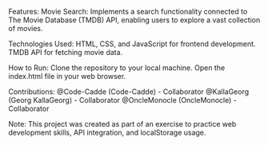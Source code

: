 Features:
Movie Search: Implements a search functionality connected to The Movie Database (TMDB) API, enabling users to explore a vast collection of movies.

Technologies Used:
HTML, CSS, and JavaScript for frontend development.
TMDB API for fetching movie data.

How to Run:
Clone the repository to your local machine.
Open the index.html file in your web browser.

Contributions:
@Code-Cadde (Code-Cadde) - Collaborator
@KallaGeorg (Georg KallaGeorg) - Collaborator
@OncleMonocle (OncleMonocle) - Collaborator


Note:
This project was created as part of an exercise to practice web development skills, API integration, and localStorage usage.
